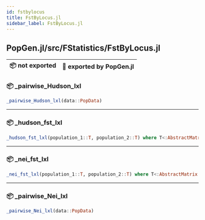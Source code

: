 ```yaml
---
id: fstbylocus
title: FstByLocus.jl
sidebar_label: FstByLocus.jl
---
```

## PopGen.jl/src/FStatistics/FstByLocus.jl
| 📦  not exported | 🔵  exported by PopGen.jl |
|:---:|:---:|

### 📦 _pairwise_Hudson_lxl
```julia
_pairwise_Hudson_lxl(data::PopData)
```
----
### 📦 _hudson_fst_lxl
```julia
_hudson_fst_lxl(population_1::T, population_2::T) where T<:AbstractMatrix
```
----
### 📦 _nei_fst_lxl
```julia
_nei_fst_lxl(population_1::T, population_2::T) where T<:AbstractMatrix
```
----
### 📦 _pairwise_Nei_lxl
```julia
_pairwise_Nei_lxl(data::PopData)
```